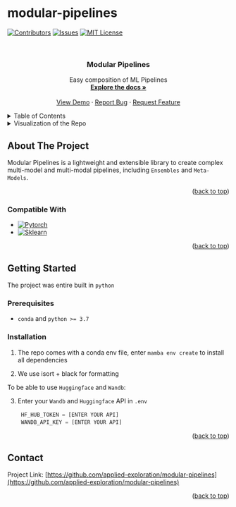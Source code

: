 # modular-pipelines


<div id="top"></div>


<!-- PROJECT SHIELDS -->
<!--
*** I'm using markdown "reference style" links for readability.
*** Reference links are enclosed in brackets [ ] instead of parentheses ( ).
*** See the bottom of this document for the declaration of the reference variables
*** for contributors-url, forks-url, etc. This is an optional, concise syntax you may use.
*** https://www.markdownguide.org/basic-syntax/#reference-style-links
-->
[![Contributors][contributors-shield]][contributors-url]
[![Issues][issues-shield]][issues-url]
[![MIT License][license-shield]][license-url]
<!-- [![Stargazers][stars-shield]][stars-url] -->
<!-- [![Forks][forks-shield]][forks-url] -->
<!-- [![LinkedIn][linkedin-shield]][linkedin-url] -->



<!-- PROJECT LOGO -->
<br />
<div align="center">
  <a href="https://github.com/applied-exploration/modular-pipelines">
    <!-- <img src="images/logo.png" alt="Logo" width="80" height="80"> -->
  </a>

<h3 align="center">Modular Pipelines</h3>
  <p align="center">
    Easy composition of ML Pipelines
    <br />
    <a href="https://github.com/applied-exploration/modular-pipelines"><strong>Explore the docs »</strong></a>
    <br />
    <br />
    <a href="https://github.com/applied-exploration/modular-pipelines">View Demo</a>
    ·
    <a href="https://github.com/applied-exploration/modular-pipelines/issues">Report Bug</a>
    ·
    <a href="https://github.com/applied-exploration/modular-pipelines/issues">Request Feature</a>
  </p>
</div>



<!-- TABLE OF CONTENTS -->
<details>
  <summary>Table of Contents</summary>
  <ol>
    <li>
      <a href="#about-the-project">About The Project</a>
      <ul>
        <li><a href="#built-with">Compatible With</a></li>
      </ul>
    </li>
    <li>
      <a href="#getting-started">Getting Started</a>
      <ul>
        <li><a href="#prerequisites">Prerequisites</a></li>
        <li><a href="#installation">Installation</a></li>
      </ul>
    </li>
    <li><a href="#usage">Usage</a></li>
    <li><a href="#roadmap">Roadmap</a></li>
    <li><a href="#contributing">Contributing</a></li>
    <li><a href="#license">License</a></li>
    <li><a href="#contact">Contact</a></li>
    <li><a href="#acknowledgments">Acknowledgments</a></li>
  </ol>
</details>

<details>
  <summary>Visualization of the Repo</summary>
  <ol>
    <img src="./diagram.svg" alt="Visualization of the codebase">
  </ol>
</details>

<!-- ABOUT THE PROJECT -->
## About The Project

<!-- [![Product Name Screen Shot][product-screenshot]](https://example.com) -->

Modular Pipelines is a lightweight and extensible library to create complex multi-model and multi-modal pipelines, including ``Ensembles`` and ``Meta-Models``.

<p align="right">(<a href="#top">back to top</a>)</p>



### Compatible With

* [![Pytorch][Pytorch.js]][Pytorch-url]
* [![Sklearn][Sklearn.js]][Sklearn-url]


<p align="right">(<a href="#top">back to top</a>)</p>



<!-- GETTING STARTED -->
## Getting Started

The project was entire built in ``python``

### Prerequisites

* ``conda`` and ``python >= 3.7``


### Installation

1. The repo comes with a conda env file, enter `mamba env create` to install all dependencies

2. We use isort + black for formatting

To be able to use ``Huggingface`` and ``Wandb``:

3. Enter your ``Wandb`` and ``Huggingface`` API in `.env`
   ```python
    HF_HUB_TOKEN = [ENTER YOUR API]
    WANDB_API_KEY = [ENTER YOUR API]
   ```


<p align="right">(<a href="#top">back to top</a>)</p>



<!-- USAGE EXAMPLES -->
<!-- ## Usage

Use this space to show useful examples of how a project can be used. Additional screenshots, code examples and demos work well in this space. You may also link to more resources.

_For more examples, please refer to the [Documentation](https://example.com)_

<p align="right">(<a href="#top">back to top</a>)</p> -->



<!-- ROADMAP -->
<!-- ## Roadmap

- [ ] Feature 1
- [ ] Feature 2
- [ ] Feature 3
    - [ ] Nested Feature

See the [open issues](https://github.com/applied-exploration/modular-pipelines/issues) for a full list of proposed features (and known issues).

<p align="right">(<a href="#top">back to top</a>)</p> -->



<!-- CONTRIBUTING -->
<!-- ## Contributing

Contributions are what make the open source community such an amazing place to learn, inspire, and create. Any contributions you make are **greatly appreciated**.

If you have a suggestion that would make this better, please fork the repo and create a pull request. You can also simply open an issue with the tag "enhancement".
Don't forget to give the project a star! Thanks again!

1. Fork the Project
2. Create your Feature Branch (`git checkout -b feature/AmazingFeature`)
3. Commit your Changes (`git commit -m 'Add some AmazingFeature'`)
4. Push to the Branch (`git push origin feature/AmazingFeature`)
5. Open a Pull Request

<p align="right">(<a href="#top">back to top</a>)</p> -->



<!-- LICENSE -->
<!-- ## License

Distributed under the MIT License. See `LICENSE.txt` for more information.

<p align="right">(<a href="#top">back to top</a>)</p> -->



<!-- CONTACT -->
## Contact

<!-- Your Name - [@twitter_handle](https://twitter.com/twitter_handle) - email@email_client.com -->

Project Link: [https://github.com/applied-exploration/modular-pipelines](https://github.com/applied-exploration/modular-pipelines)

<p align="right">(<a href="#top">back to top</a>)</p>



<!-- ACKNOWLEDGMENTS -->
<!-- ## Acknowledgments

* []()
* []()
* []()

<p align="right">(<a href="#top">back to top</a>)</p> -->



<!-- MARKDOWN LINKS & IMAGES -->
<!-- https://www.markdownguide.org/basic-syntax/#reference-style-links -->
[contributors-shield]: https://img.shields.io/github/contributors/applied-exploration/modular-pipelines.svg?style=for-the-badge
[contributors-url]: https://github.com/applied-exploration/modular-pipelines/graphs/contributors
[forks-shield]: https://img.shields.io/github/forks/applied-exploration/modular-pipelines.svg?style=for-the-badge
[forks-url]: https://github.com/applied-exploration/modular-pipelines/network/members
[stars-shield]: https://img.shields.io/github/stars/applied-exploration/modular-pipelines.svg?style=for-the-badge
[stars-url]: https://github.com/applied-exploration/modular-pipelines/stargazers

[issues-shield]: https://img.shields.io/github/issues/applied-exploration/modular-pipelines.svg?style=for-the-badge

[issues-url]: https://github.com/applied-exploration/modular-pipelines/issues
[license-shield]: https://img.shields.io/github/license/applied-exploration/modular-pipelines.svg?style=for-the-badge
[license-url]: https://github.com/applied-exploration/modular-pipelines/blob/master/LICENSE.txt
<!-- [linkedin-shield]: https://img.shields.io/badge/-LinkedIn-black.svg?style=for-the-badge&logo=linkedin&colorB=555
[linkedin-url]: https://linkedin.com/in/linkedin_username
[product-screenshot]: images/screenshot.png -->

[Pytorch.js]: https://img.shields.io/badge/pytorch-000000?style=for-the-badge&logo=pytorch&logoColor=4FC08D
[Pytorch-url]: https://pytorch.org/

[Sklearn.js]: https://img.shields.io/badge/sklearn-000000?style=for-the-badge&logo=scikit-learn&logoColor=61DAFB
[Sklearn-url]: https://scikit-learn.org/

